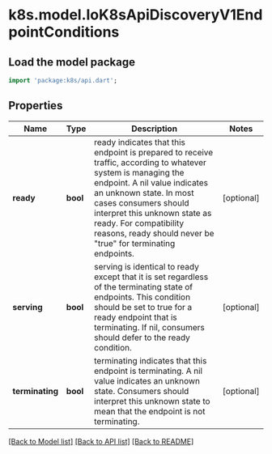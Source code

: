 # k8s.model.IoK8sApiDiscoveryV1EndpointConditions

## Load the model package
```dart
import 'package:k8s/api.dart';
```

## Properties
Name | Type | Description | Notes
------------ | ------------- | ------------- | -------------
**ready** | **bool** | ready indicates that this endpoint is prepared to receive traffic, according to whatever system is managing the endpoint. A nil value indicates an unknown state. In most cases consumers should interpret this unknown state as ready. For compatibility reasons, ready should never be \"true\" for terminating endpoints. | [optional] 
**serving** | **bool** | serving is identical to ready except that it is set regardless of the terminating state of endpoints. This condition should be set to true for a ready endpoint that is terminating. If nil, consumers should defer to the ready condition. | [optional] 
**terminating** | **bool** | terminating indicates that this endpoint is terminating. A nil value indicates an unknown state. Consumers should interpret this unknown state to mean that the endpoint is not terminating. | [optional] 

[[Back to Model list]](../README.md#documentation-for-models) [[Back to API list]](../README.md#documentation-for-api-endpoints) [[Back to README]](../README.md)


